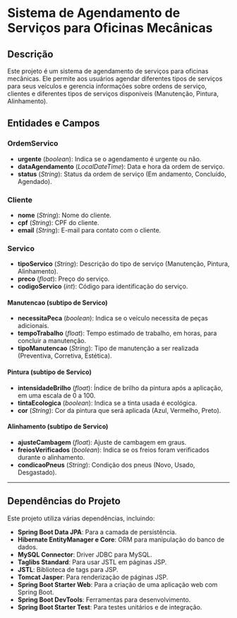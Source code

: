 # Sistema de Agendamento de Serviços para Oficinas Mecânicas

## Descrição

Este projeto é um sistema de agendamento de serviços para oficinas mecânicas. Ele permite aos usuários agendar diferentes tipos de serviços para seus veículos e gerencia informações sobre ordens de serviço, clientes e diferentes tipos de serviços disponíveis (Manutenção, Pintura, Alinhamento).

## Entidades e Campos

### OrdemServico

- **urgente** (_boolean_): Indica se o agendamento é urgente ou não.
- **dataAgendamento** (_LocalDateTime_): Data e hora da ordem de serviço.
- **status** (_String_): Status da ordem de serviço (Em andamento, Concluído, Agendado).

### Cliente

- **nome** (_String_): Nome do cliente.
- **cpf** (_String_): CPF do cliente.
- **email** (_String_): E-mail para contato com o cliente.

### Servico

- **tipoServico** (_String_): Descrição do tipo de serviço (Manutenção, Pintura, Alinhamento).
- **preco** (_float_): Preço do serviço.
- **codigoServico** (_int_): Código para identificação do serviço.

#### Manutencao (subtipo de Servico)

- **necessitaPeca** (_boolean_): Indica se o veículo necessita de peças adicionais.
- **tempoTrabalho** (_float_): Tempo estimado de trabalho, em horas, para concluir a manutenção.
- **tipoManutencao** (_String_): Tipo de manutenção a ser realizada (Preventiva, Corretiva, Estética).

#### Pintura (subtipo de Servico)

- **intensidadeBrilho** (_float_): Índice de brilho da pintura após a aplicação, em uma escala de 0 a 100.
- **tintaEcologica** (_boolean_): Indica se a tinta usada é ecológica.
- **cor** (_String_): Cor da pintura que será aplicada (Azul, Vermelho, Preto).

#### Alinhamento (subtipo de Servico)

- **ajusteCambagem** (_float_): Ajuste de cambagem em graus.
- **freiosVerificados** (_boolean_): Indica se os freios foram verificados durante o alinhamento.
- **condicaoPneus** (_String_): Condição dos pneus (Novo, Usado, Desgastado).

---

## Dependências do Projeto

Este projeto utiliza várias dependências, incluindo:

- **Spring Boot Data JPA**: Para a camada de persistência.
- **Hibernate EntityManager e Core**: ORM para manipulação do banco de dados.
- **MySQL Connector**: Driver JDBC para MySQL.
- **Taglibs Standard**: Para usar JSTL em páginas JSP.
- **JSTL**: Biblioteca de tags para JSP.
- **Tomcat Jasper**: Para renderização de páginas JSP.
- **Spring Boot Starter Web**: Para a criação de uma aplicação web com Spring Boot.
- **Spring Boot DevTools**: Ferramentas para desenvolvimento.
- **Spring Boot Starter Test**: Para testes unitários e de integração.
